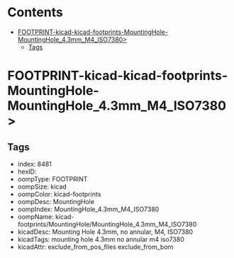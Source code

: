 



Contents
========

* [FOOTPRINT-kicad-kicad-footprints-MountingHole-MountingHole_4.3mm_M4_ISO7380>](#footprint-kicad-kicad-footprints-mountinghole-mountinghole_43mm_m4_iso7380)
	* [Tags](#tags)

# FOOTPRINT-kicad-kicad-footprints-MountingHole-MountingHole_4.3mm_M4_ISO7380>

## Tags

- index: 8481
- hexID: 
- oompType: FOOTPRINT
- oompSize: kicad
- oompColor: kicad-footprints
- oompDesc: MountingHole
- oompIndex: MountingHole_4.3mm_M4_ISO7380
- oompName: kicad-footprints/MountingHole/MountingHole_4.3mm_M4_ISO7380
- kicadDesc: Mounting Hole 4.3mm, no annular, M4, ISO7380
- kicadTags: mounting hole 4.3mm no annular m4 iso7380
- kicadAttr: exclude_from_pos_files exclude_from_bom
